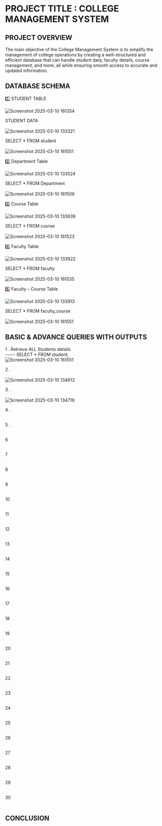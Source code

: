 # PROJECT TITLE : COLLEGE MANAGEMENT SYSTEM

## PROJECT OVERVIEW

The main objective of the College Management System is to simplify the management of college operations by creating a well-structured and efficient database that can handle student data, faculty details, course management, and more, all while ensuring smooth access to accurate and updated information.

## DATABASE SCHEMA

1️⃣ STUDENT TABLE
<br>
<br>
![Screenshot 2025-03-10 161354](https://github.com/user-attachments/assets/17281793-b033-4420-b9fc-0309d5ac9ed6)
<br>

STUDENT DATA
<br>
<br>
![Screenshot 2025-03-10 133321](https://github.com/user-attachments/assets/d0f73c7d-ed1d-4025-b2f0-8bdf1ed73dc6)
<br>

SELECT * FROM student
<br>
<br>
![Screenshot 2025-03-10 161551](https://github.com/user-attachments/assets/be766773-4cfd-4110-98d2-a373913eec8b)
<br>

2️⃣ Department Table
<br>
<br>
![Screenshot 2025-03-10 133524](https://github.com/user-attachments/assets/d1d81b75-e75d-49fb-a854-c1e9e1cd8793)
<br>

SELECT * FROM Department
<br>
<br>
![Screenshot 2025-03-10 161506](https://github.com/user-attachments/assets/ece4656f-070f-49c7-bbf6-841878a4f655)
<br>

3️⃣ Course Table
<br>
<br>
![Screenshot 2025-03-10 133639](https://github.com/user-attachments/assets/87408b23-f895-4dbb-86c3-24c52f55a810)
<br>

SELECT * FROM course
<br>
<br>
![Screenshot 2025-03-10 161523](https://github.com/user-attachments/assets/d2bde27e-50ce-4fbf-aaa7-0fde5ae62879)
<br>

4️⃣ Faculty Table
<br>
<br>
![Screenshot 2025-03-10 133822](https://github.com/user-attachments/assets/292be4d6-aa38-48dd-afac-137493f5810b)
<br>

SELECT * FROM faculty
<br>
<br>
![Screenshot 2025-03-10 161535](https://github.com/user-attachments/assets/d952d596-51a3-4911-b52a-93d261550701)
<br>

5️⃣ Faculty – Course Table
<br>
<br>
![Screenshot 2025-03-10 133913](https://github.com/user-attachments/assets/769564ba-8b87-4f1f-8744-01faa6059357)
<br>

SELECT * FROM faculty_course
<br>
<br>
![Screenshot 2025-03-10 161551](https://github.com/user-attachments/assets/db76e210-1373-44ea-8736-1d9737e5056e)
<br>

## BASIC & ADVANCE QUERIES WITH OUTPUTS

1 . Retrieve ALL Students details
<br>
	-----	SELECT * FROM student;
<br>
![Screenshot 2025-03-10 161551](https://github.com/user-attachments/assets/be766773-4cfd-4110-98d2-a373913eec8b)

2 .
<br>
<br>
![Screenshot 2025-03-10 134612](https://github.com/user-attachments/assets/df57312e-6cf0-406a-9c84-0070e4585f5c)

3 . 
<br>
<br>
![Screenshot 2025-03-10 134719](https://github.com/user-attachments/assets/43609db7-4313-474b-9dd1-a352b4496354)

4 . 
<br>
<br>

5 .
<br>
<br>

6
<br>
<br>

7
<br>
<br>

8
<br>
<br>

9
<br>
<br>

10
<br>
<br>

11
<br>
<br>

12 
<br>
<br>

13
<br>
<br>

14
<br>
<br>

15
<br>
<br>

16
<br>
<br>

17
<br>
<br>

18
<br>
<br>

19
<br>
<br>

20
<br>
<br>

21
<br>
<br>

22
<br>
<br>

23
<br>
<br>

24
<br>
<br>

25
<br>
<br>

26
<br>
<br>

27
<br>
<br>

28
<br>
<br>

29
<br>
<br>

30
<br>
<br>



## CONCLUSION
